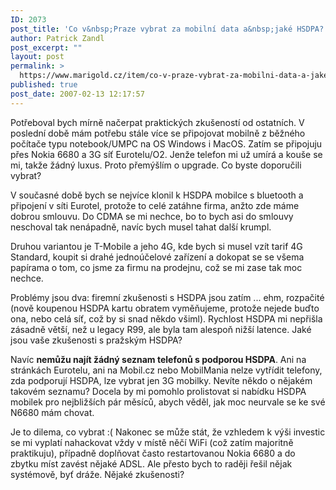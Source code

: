 ```yaml
---
ID: 2073
post_title: 'Co v&nbsp;Praze vybrat za mobilní data a&nbsp;jaké HSDPA?'
author: Patrick Zandl
post_excerpt: ""
layout: post
permalink: >
  https://www.marigold.cz/item/co-v-praze-vybrat-za-mobilni-data-a-jake-hsdpa
published: true
post_date: 2007-02-13 12:17:57
---
```

<texy>Potřeboval bych mírně načerpat praktických zkušeností od ostatních. V poslední době mám potřebu stále více se připojovat mobilně z běžného počítače typu notebook/UMPC na OS Windows i MacOS. Zatím se připojuju přes Nokia 6680 a 3G síť Eurotelu/O2. Jenže telefon mi už umírá a kouše se mi, takže žádný luxus. Proto přemýšlím o upgrade. Co byste doporučili vybrat?

V současné době bych se nejvíce klonil k HSDPA mobilce s bluetooth a připojení v síti Eurotel, protože to celé zatáhne firma, anžto zde máme dobrou smlouvu. Do CDMA se mi nechce, bo to bych asi do smlouvy neschoval tak nenápadně, navíc bych musel tahat další krumpl. 

Druhou variantou je T-Mobile a jeho 4G, kde bych si musel vzít tarif 4G Standard, koupit si drahé jednoúčelové zařízení a dokopat se se všema papírama o tom, co jsme za firmu na prodejnu, což se mi zase tak moc nechce. 

Problémy jsou dva: firemní zkušenosti s HSDPA jsou zatím ... ehm, rozpačité (nově koupenou HSDPA kartu obratem vyměňujeme, protože nejede buďto ona, nebo celá síť, což by si snad někdo všiml). Rychlost HSDPA mi nepřišla zásadně větší, než u legacy R99, ale byla tam alespoň nižší latence. Jaké jsou vaše zkušenosti s pražským HSDPA?

Navíc <strong>nemůžu najít žádný seznam telefonů s podporou HSDPA</strong>. Ani na stránkách Eurotelu, ani na Mobil.cz nebo MobilMania nelze vytřídit telefony, zda podporují HSDPA, lze vybrat jen 3G mobilky. Nevíte někdo o nějakém takovém seznamu? Docela by mi pomohlo prolistovat si nabídku HSDPA mobilek pro nejbližších pár měsíců, abych věděl, jak moc neurvale se ke své N6680 mám chovat. 

Je to dilema, co vybrat :( Nakonec se může stát, že vzhledem k výši investic se mi vyplatí nahackovat vždy v místě něčí WiFi (což zatím majoritně praktikuju), případně doplňovat často restartovanou Nokia 6680 a do zbytku míst zavést  nějaké ADSL. Ale přesto bych to raději řešil nějak systémově, byť dráže. Nějaké zkušenosti?